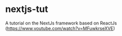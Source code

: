# nextjs-tut
A tutorial on the NextJs framework based on ReactJs (https://www.youtube.com/watch?v=MFuwkrseXVE)
